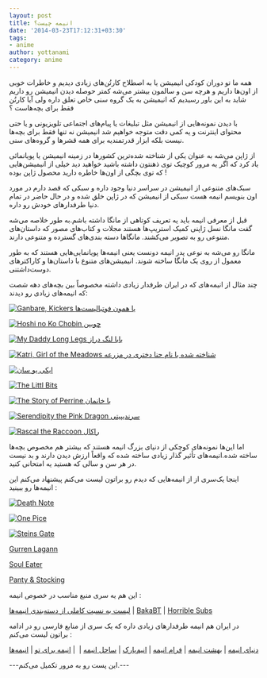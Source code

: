 ```yaml
---
layout: post
title: انیمه چیست؟
date: '2014-03-23T17:12:31+03:30'
tags:
- anime
author: yottanami
category: anime
---
```



همه ما تو دوران کودکی  انیمیشن یا به اصطلاح کارتُن‌های زیادی دیدیم و خاطرات خوبی از اون‌ها داریم و هرچه سن و سالمون بیشتر می‌شه کمتر حوصله دیدن انیمیشن رو داریم شاید به این باور رسیدیم که انیمیشن به یک گروه سنی خاص تعلق داره ولی آیا کارتُن فقط برای بچه‌هاست ؟

با دیدن نمونه‌هایی از انیمیشن مثل تبلیغات یا پیام‌های اجتماعی  تلویزیونی و یا حتی محتوای اینترنت و یه کمی دقت متوجه خواهیم شد انیمیشن نه تنها فقط برای بچه‌ها نیست بلکه  ابزار قدرتمندیه برای همه قشرها و گروه‌های سنی.

از ژاپن می‌شه به عنوان یکی از شناخته شده‌ترین کشورها در زمینه انیمیشن یا پویا‌نمائی یاد کرد که اگر یه مرور کوچیک توی ذهنتون داشته باشید خواهید دید خیلی از انیمیشن‌هایی که توی بچگی از اون‌ها خاطره دارید محصول ژاپن بوده !

سبک‌های متنوعی از انیمیشن در سراسر دنیا وجود داره و سبکی که قصد دارم در مورد اون بنویسم انیمه هست سبکی از انیمیشن که در ژاپن خلق شده و در حال حاضر در تمام دنیا طرفدار‌های خودش رو داره.

قبل از معرفی انیمه باید یه تعریف کوتاهی از مانگا داشته باشم.به طور خلاصه می‌شه گفت مانگا نسل ژاپنی کمیک استریپ‌ها هستند مجلات و کتاب‌های مصور که داستان‌های متنوعی رو به تصویر می‌کشند. مانگا‌ها دسته بندی‌های گسترده و متنوعی دارند.

مانگا رو می‌شه به نوعی پدر انیمه دونست یعنی انیمه‌ها پویا‌نمایی‌هایی هستند که به طور معمول از روی یک مانگا ساخته شوند. انیمیشن‌های متنوع با داستان‌ها و کاراکتر‌های دوست‌داشتنی.

چند مثال از انیمه‌های که در ایران طرفدار زیادی داشته مخصوصاً بین بچه‌های دهه شصت که انیمه‌های زیادی رو  دیدند:




[![Ganbare, Kickers یا همون فوتبالیست‌ها](http://upload.wikimedia.org/wikipedia/fa/thumb/e/e9/Ganbare_kickers.jpg/230px-Ganbare_kickers.jpg)](http://en.wikipedia.org/wiki/Ganbare,_Kickers!)

[![Hoshi no Ko Chobin چوبین](http://upload.wikimedia.org/wikipedia/en/thumb/3/30/Hoshi_no_ko_Chobin.jpg/230px-Hoshi_no_ko_Chobin.jpg)](http://en.wikipedia.org/wiki/Hoshi_no_Ko_Chobin)

[![My Daddy Long Legs بابا لنگ دراز](http://upload.wikimedia.org/wikipedia/en/thumb/f/fb/JudieAnime.jpg/230px-JudieAnime.jpg)](http://en.wikipedia.org/wiki/My_Daddy_Long_Legs)

[![Katri, Girl of the Meadows شناخته شده با نام حنا دختری در مزرعه](http://upload.wikimedia.org/wikipedia/en/thumb/0/07/Katri_DVD.jpg/230px-Katri_DVD.jpg)](http://en.wikipedia.org/wiki/Katri,_Girl_of_the_Meadows)

[![ایکی یو سان](http://upload.wikimedia.org/wikipedia/fa/thumb/2/28/Iki-san.jpg/230px-Iki-san.jpg)](http://en.wikipedia.org/wiki/Ikky%C5%AB-san)


[![The Littl Bits](http://upload.wikimedia.org/wikipedia/en/thumb/d/d1/LittlBitsCharacters.jpg/230px-LittlBitsCharacters.jpg)](http://en.wikipedia.org/wiki/The_Littl%27_Bits)

[![The Story of Perrine با خانمان](https://upload.wikimedia.org/wikipedia/en/thumb/a/a1/Sin_familia.JPG/230px-Sin_familia.JPG)](https://en.wikipedia.org/wiki/The_Story_of_Perrine)

[![Serendipity the Pink Dragon سرندیپیتی](https://upload.wikimedia.org/wikipedia/fa/thumb/6/69/Kon_serendipity.jpg/230px-Kon_serendipity.jpg)](https://en.wikipedia.org/wiki/Serendipity_the_Pink_Dragon)

[![Rascal the Raccoon راکال](http://upload.wikimedia.org/wikipedia/en/thumb/6/6b/Rascal%2C_el_mapache.JPG/230px-Rascal%2C_el_mapache.JPG)](http://en.wikipedia.org/wiki/Rascal_the_Raccoon)




اما این‌ها نمونه‌های کوچکی از دنیای بزرگ انیمه‌ هستند که بیشتر هم مخصوص بچه‌ها ساخته شده.انیمه‌های تأثیر گذار زیادی ساخته شده که واقعاً ارزش دیدن دارند و بد نیست در هر سن‌ و سالی که هستید یه امتحانی کنید.

اینجا یک‌سری از از انیمه‌هایی که دیدم رو براتون لیست می‌کنم
پیشنهاد می‌کنم این انیمه‌ها رو ببینید :

[![Death Note](http://upload.wikimedia.org/wikipedia/en/thumb/e/e2/SNote.jpg/300px-SNote.jpg)](http://en.wikipedia.org/wiki/Death_Note)

[![One Pice](http://upload.wikimedia.org/wikipedia/en/thumb/9/90/One_Piece%2C_Volume_61_Cover_%28Japanese%29.jpg/300px-One_Piece%2C_Volume_61_Cover_%28Japanese%29.jpg)](http://en.wikipedia.org/wiki/One_Piece)

[![Steins Gate](http://upload.wikimedia.org/wikipedia/en/thumb/b/bb/Steins_gate_xbox360.jpg/230px-Steins_gate_xbox360.jpg)](http://en.wikipedia.org/wiki/Steins;Gate)

[Gurren Lagann](http://en.wikipedia.org/wiki/Gurren_Lagann)

[Soul Eater](http://en.wikipedia.org/wiki/Soul_Eater_%28manga%29)

[Panty & Stocking](http://en.wikipedia.org/wiki/Panty_%26_Stocking_with_Garterbelt)







این هم یه سری منبع مناسب در خصوص انیمه :

[لیست به نسبت کاملی از دسته‌بندی انیمه‌ها](http://anirecs.com/facade/anime-genre-list-with-descriptions) | [BakaBT](http://bakabt.me/) | [Horrible Subs](http://horriblesubs.info/)


در ایران هم انیمه طرفدار‌های زیادی داره که یک سری از منابع فارسی رو در ادامه براتون لیست می‌کنم :

[دنیای انیمه](http://www.animworld.com) | [بهشت انیمه](http://forums.animparadise.com/) | [فرام انیمه](http://fromanime.com/) | [انیم‌پارک](http://animpark.net/) | [ساحل انیمه](http://sahelanime.ir/) | [‌](http://animfa.com/) | [انیمه برای تو](www.anime4u.ir/) | [انیمه‌ها](http://animha.ir/)


---این پست رو به مرور تکمیل می‌کنم.---
